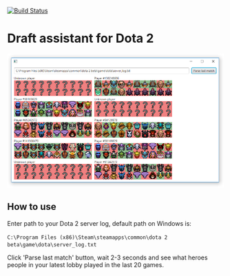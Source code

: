 [![Build Status](https://travis-ci.org/pinguinson/dota-assistant.svg?branch=master)](https://travis-ci.org/pinguinson/dota-assistant)

# Draft assistant for Dota 2

![Screenshot](screenshot.png)

## How to use

Enter path to your Dota 2 server log, default path on Windows is:

``C:\Program Files (x86)\Steam\steamapps\common\dota 2 beta\game\dota\server_log.txt``

Click 'Parse last match' button, wait 2-3 seconds and see what heroes people in your latest lobby played in the last 20 games.